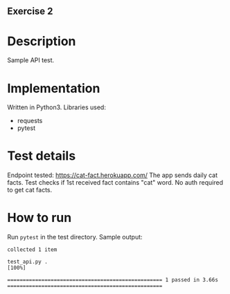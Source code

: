 ## Exercise 2

# Description
Sample API test.

# Implementation
Written in Python3.
Libraries used: 
* requests
* pytest

# Test details
Endpoint tested: https://cat-fact.herokuapp.com/
The app sends daily cat facts. Test checks if 1st received fact contains "cat" word.
No auth required to get cat facts.

# How to run
Run `pytest` in the test directory.
Sample output:

    collected 1 item
    
    test_api.py .                                                                                                    [100%]
    
    ================================================== 1 passed in 3.66s ==================================================
